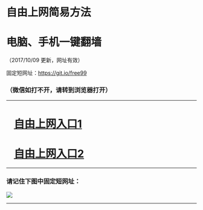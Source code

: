 ﻿# 自由上网简易方法

# 电脑、手机一键翻墙

（2017/10/09 更新，网址有效）

固定短网址：https://git.io/free99

### （微信如打不开，请转到浏览器打开）


***





# &nbsp;&nbsp; <a href="http://ft2371619328.fwq-tz-1001.info/fwqtz01.html?t=100900117594 " target="_blank">自由上网入口1</a>
# &nbsp;&nbsp; <a href="http://ft1477627913.fwq-tz-1002.info/fwqtz02.html?t=1009001202 " target="_blank">自由上网入口2</a>
***

### 请记住下图中固定短网址：

<img src="https://s3-us-west-2.amazonaws.com/fwq-1001/yjfq-20170905okok.png" /> 


***

